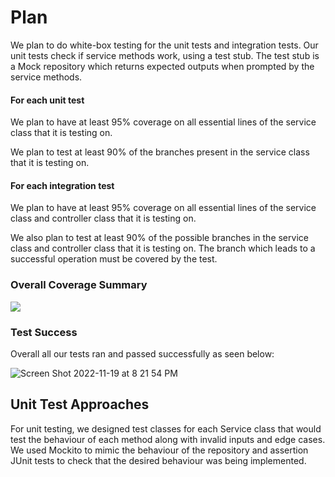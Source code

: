 # Plan

We plan to do white-box testing for the unit tests and integration tests. Our unit tests check if service methods work, using a test stub. The test stub is a Mock repository which returns expected outputs when prompted by the service methods.

#### For each unit test

We plan to have at least 95% coverage on all essential lines of the service class that it is testing on.

We plan to test at least 90% of the branches present in the service class that it is testing on.

#### For each integration test

We plan to have at least 95% coverage on all essential lines of the service class and controller class that it is testing on.

We also plan to test at least 90% of the possible branches in the service class and controller class that it is testing on. The branch which leads to a successful operation must be covered by the test.

### Overall Coverage Summary
![](https://media.discordapp.net/attachments/1025068314185187401/1043688345307463771/Screenshot_2022-11-19_19-42-40.png?width=1440&height=306)

### Test Success 
Overall all our tests ran and passed successfully as seen below: 

![Screen Shot 2022-11-19 at 8 21 54 PM](https://user-images.githubusercontent.com/98911345/202878374-97dda3d9-2da0-40a5-8de6-757405123921.png)

## Unit Test Approaches
For unit testing, we designed test classes for each Service class that would test the behaviour of each method along with invalid inputs and edge cases. We used Mockito to mimic the behaviour of the repository and assertion JUnit tests to check that the desired behaviour was being implemented. 
